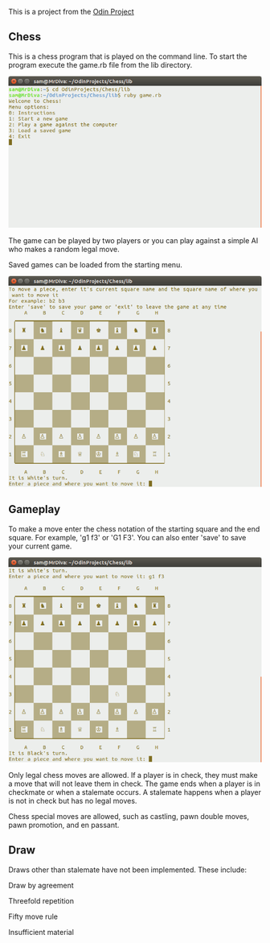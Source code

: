 This is a project from the [Odin Project](http://www.theodinproject.com/courses/ruby-programming/lessons/ruby-final-project?ref=lnav)

Chess
----

This is a chess program that is played on the command line. To start the program execute the game.rb file from the lib directory.

![](/screenshots/Menu_screenshot.png)

The game can be played by two players or you can play against a simple AI who makes a random legal move.

Saved games can be loaded from the starting menu.

![](/screenshots/start_screenshot.png)

Gameplay
----

To make a move enter the chess notation of the starting square and the end square. For example, 'g1 f3' or 'G1 F3'. You can also enter 'save' to save your current game.

![](/screenshots/move_screenshot.png)

Only legal chess moves are allowed. If a player is in check, they must make a move that will not leave them in check. The game ends when a player is in checkmate or when a stalemate occurs. A stalemate happens when a player is not in check but has no legal moves.

Chess special moves are allowed, such as castling, pawn double moves, pawn promotion, and en passant.

Draw
----

Draws other than stalemate have not been implemented. These include:

Draw by agreement

Threefold repetition

Fifty move rule

Insufficient material

